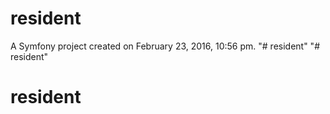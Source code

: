 resident
========

A Symfony project created on February 23, 2016, 10:56 pm.
"# resident" 
"# resident" 
# resident
